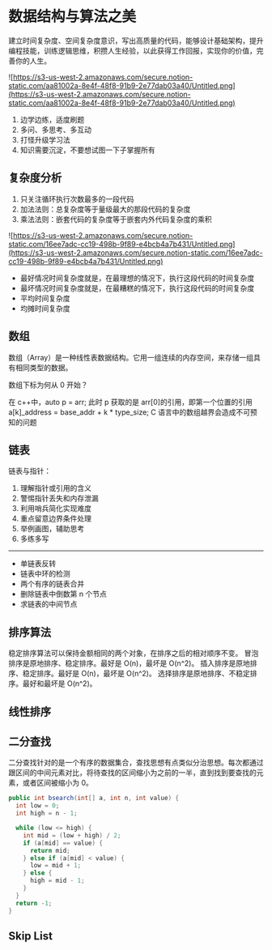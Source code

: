 # 数据结构与算法之美

建立时间复杂度、空间复杂度意识，写出高质量的代码，能够设计基础架构，提升编程技能，训练逻辑思维，积攒人生经验，以此获得工作回报，实现你的价值，完善你的人生。

![https://s3-us-west-2.amazonaws.com/secure.notion-static.com/aa81002a-8e4f-48f8-91b9-2e77dab03a40/Untitled.png](https://s3-us-west-2.amazonaws.com/secure.notion-static.com/aa81002a-8e4f-48f8-91b9-2e77dab03a40/Untitled.png)

1. 边学边练，适度刷题
2. 多问、多思考、多互动
3. 打怪升级学习法
4. 知识需要沉淀，不要想试图一下子掌握所有

## 复杂度分析

1. 只关注循环执行次数最多的一段代码
2. 加法法则：总复杂度等于量级最大的那段代码的复杂度
3. 乘法法则：嵌套代码的复杂度等于嵌套内外代码复杂度的乘积

![https://s3-us-west-2.amazonaws.com/secure.notion-static.com/16ee7adc-cc19-498b-9f89-e4bcb4a7b431/Untitled.png](https://s3-us-west-2.amazonaws.com/secure.notion-static.com/16ee7adc-cc19-498b-9f89-e4bcb4a7b431/Untitled.png)

- 最好情况时间复杂度就是，在最理想的情况下，执行这段代码的时间复杂度
- 最坏情况时间复杂度就是，在最糟糕的情况下，执行这段代码的时间复杂度
- 平均时间复杂度
- 均摊时间复杂度

## 数组

数组（Array）是一种线性表数据结构。它用一组连续的内存空间，来存储一组具有相同类型的数据。

数组下标为何从 0 开始？

在 c++中，auto p = arr; 此时 p 获取的是 arr[0]的引用，即第一个位置的引用
a[k]\_address = base_addr + k \* type_size;
C 语言中的数组越界会造成不可预知的问题

## 链表

链表与指针：

1. 理解指针或引用的含义
2. 警惕指针丢失和内存泄漏
3. 利用哨兵简化实现难度
4. 重点留意边界条件处理
5. 举例画图，辅助思考
6. 多练多写

---

- 单链表反转
- 链表中环的检测
- 两个有序的链表合并
- 删除链表中倒数第 n 个节点
- 求链表的中间节点

## 排序算法

稳定排序算法可以保持金额相同的两个对象，在排序之后的相对顺序不变。
冒泡排序是原地排序、稳定排序。最好是 O(n)，最坏是 O(n^2)。
插入排序是原地排序、稳定排序。最好是 O(n)，最坏是 O(n^2)。
选择排序是原地排序、不稳定排序。最好和最坏是 O(n^2)。

## 线性排序

## 二分查找

二分查找针对的是一个有序的数据集合，查找思想有点类似分治思想。每次都通过跟区间的中间元素对比，将待查找的区间缩小为之前的一半，直到找到要查找的元素，或者区间被缩小为 0。

```java
public int bsearch(int[] a, int n, int value) {
  int low = 0;
  int high = n - 1;

  while (low <= high) {
    int mid = (low + high) / 2;
    if (a[mid] == value) {
      return mid;
    } else if (a[mid] < value) {
      low = mid + 1;
    } else {
      high = mid - 1;
    }
  }
  return -1;
}
```

## Skip List
